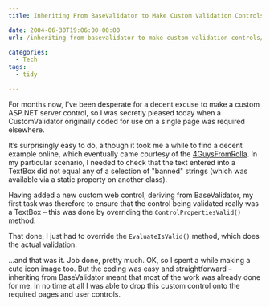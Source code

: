 ```yaml
---
title: Inheriting From BaseValidator to Make Custom Validation Controls

date: 2004-06-30T19:06:00+00:00
url: /inheriting-from-basevalidator-to-make-custom-validation-controls/

categories:
  - Tech
tags:
  - tidy

---
```

<!--kg-card-begin: html-->

For months now, I’ve been desperate for a decent excuse to make a custom ASP.NET server control, so I was secretly pleased today when a CustomValidator originally coded for use on a single page was required elsewhere.

It’s surprisingly easy to do, although it took me a while to find a decent example online, which eventually came courtesy of the [4GuysFromRolla][1]. In my particular scenario, I needed to check that the text entered into a TextBox did not equal any of a selection of "banned" strings (which was available via a static property on another class).

Having added a new custom web control, deriving from BaseValidator, my first task was therefore to ensure that the control being validated really was a TextBox &#8211; this was done by overriding the `ControlPropertiesValid()` method:



That done, I just had to override the `EvaluateIsValid()` method, which does the actual validation:



&#8230;and that was it. Job done, pretty much. OK, so I spent a while making a cute icon image too. But the coding was easy and straightforward &#8211; inheriting from BaseValidator meant that most of the work was already done for me. In no time at all I was able to drop this custom control onto the required pages and user controls.

<!--kg-card-end: html-->

 [1]: http://www.4guysfromrolla.com/webtech/tips/t040302-1.shtml